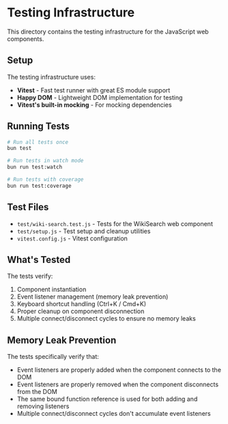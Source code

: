 # Testing Infrastructure

This directory contains the testing infrastructure for the JavaScript web components.

## Setup

The testing infrastructure uses:
- **Vitest** - Fast test runner with great ES module support
- **Happy DOM** - Lightweight DOM implementation for testing
- **Vitest's built-in mocking** - For mocking dependencies

## Running Tests

```bash
# Run all tests once
bun test

# Run tests in watch mode
bun run test:watch

# Run tests with coverage
bun run test:coverage
```

## Test Files

- `test/wiki-search.test.js` - Tests for the WikiSearch web component
- `test/setup.js` - Test setup and cleanup utilities
- `vitest.config.js` - Vitest configuration

## What's Tested

The tests verify:
1. Component instantiation
2. Event listener management (memory leak prevention)
3. Keyboard shortcut handling (Ctrl+K / Cmd+K)
4. Proper cleanup on component disconnection
5. Multiple connect/disconnect cycles to ensure no memory leaks

## Memory Leak Prevention

The tests specifically verify that:
- Event listeners are properly added when the component connects to the DOM
- Event listeners are properly removed when the component disconnects from the DOM
- The same bound function reference is used for both adding and removing listeners
- Multiple connect/disconnect cycles don't accumulate event listeners